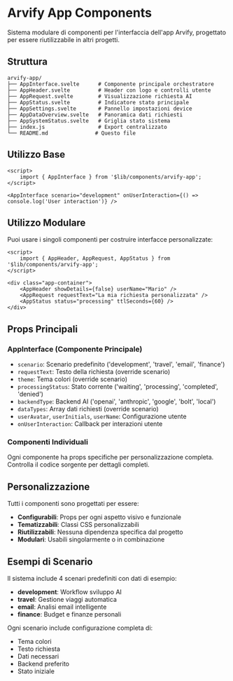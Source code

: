 # Arvify App Components

Sistema modulare di componenti per l'interfaccia dell'app Arvify, progettato per essere riutilizzabile in altri progetti.

## Struttura

```
arvify-app/
├── AppInterface.svelte      # Componente principale orchestratore
├── AppHeader.svelte         # Header con logo e controlli utente
├── AppRequest.svelte        # Visualizzazione richiesta AI
├── AppStatus.svelte         # Indicatore stato principale
├── AppSettings.svelte       # Pannello impostazioni device
├── AppDataOverview.svelte   # Panoramica dati richiesti
├── AppSystemStatus.svelte   # Griglia stato sistema
├── index.js                 # Export centralizzato
└── README.md               # Questo file
```

## Utilizzo Base

```svelte
<script>
	import { AppInterface } from '$lib/components/arvify-app';
</script>

<AppInterface scenario="development" onUserInteraction={() => console.log('User interaction')} />
```

## Utilizzo Modulare

Puoi usare i singoli componenti per costruire interfacce personalizzate:

```svelte
<script>
	import { AppHeader, AppRequest, AppStatus } from '$lib/components/arvify-app';
</script>

<div class="app-container">
	<AppHeader showDetails={false} userName="Mario" />
	<AppRequest requestText="La mia richiesta personalizzata" />
	<AppStatus status="processing" ttlSeconds={60} />
</div>
```

## Props Principali

### AppInterface (Componente Principale)

- `scenario`: Scenario predefinito ('development', 'travel', 'email', 'finance')
- `requestText`: Testo della richiesta (override scenario)
- `theme`: Tema colori (override scenario)
- `processingStatus`: Stato corrente ('waiting', 'processing', 'completed', 'denied')
- `backendType`: Backend AI ('openai', 'anthropic', 'google', 'bolt', 'local')
- `dataTypes`: Array dati richiesti (override scenario)
- `userAvatar`, `userInitials`, `userName`: Configurazione utente
- `onUserInteraction`: Callback per interazioni utente

### Componenti Individuali

Ogni componente ha props specifiche per personalizzazione completa. Controlla il codice sorgente per dettagli completi.

## Personalizzazione

Tutti i componenti sono progettati per essere:

- **Configurabili**: Props per ogni aspetto visivo e funzionale
- **Tematizzabili**: Classi CSS personalizzabili
- **Riutilizzabili**: Nessuna dipendenza specifica dal progetto
- **Modulari**: Usabili singolarmente o in combinazione

## Esempi di Scenario

Il sistema include 4 scenari predefiniti con dati di esempio:

- **development**: Workflow sviluppo AI
- **travel**: Gestione viaggi automatica
- **email**: Analisi email intelligente
- **finance**: Budget e finanze personali

Ogni scenario include configurazione completa di:

- Tema colori
- Testo richiesta
- Dati necessari
- Backend preferito
- Stato iniziale
